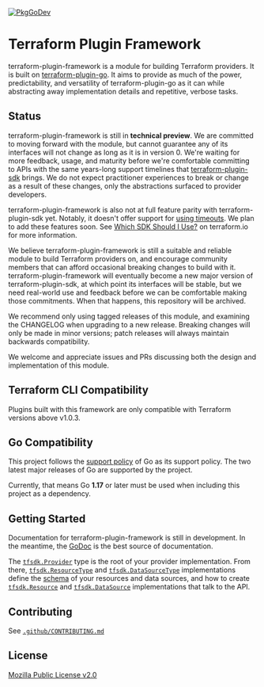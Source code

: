 [![PkgGoDev](https://pkg.go.dev/badge/github.com/hashicorp/terraform-plugin-framework)](https://pkg.go.dev/github.com/hashicorp/terraform-plugin-framework)

# Terraform Plugin Framework

terraform-plugin-framework is a module for building Terraform providers. It is built on [terraform-plugin-go](https://github.com/hashicorp/terraform-plugin-go). It aims to provide as much of the power, predictability, and versatility of terraform-plugin-go as it can while abstracting away implementation details and repetitive, verbose tasks.

## Status

terraform-plugin-framework is still in **technical preview**. We are committed to moving forward with the module, but cannot guarantee any of its interfaces will not change as long as it is in version 0. We're waiting for more feedback, usage, and maturity before we're comfortable committing to APIs with the same years-long support timelines that [terraform-plugin-sdk](https://github.com/hashicorp/terraform-plugin-sdk) brings. We do not expect practitioner experiences to break or change as a result of these changes, only the abstractions surfaced to provider developers.

terraform-plugin-framework is also not at full feature parity with terraform-plugin-sdk yet. Notably, it doesn't offer support for [using timeouts](https://github.com/hashicorp/terraform-plugin-framework/issues/62). We plan to add these features soon. See [Which SDK Should I Use?](https://terraform.io/docs/plugin/which-sdk.html) on terraform.io for more information.

We believe terraform-plugin-framework is still a suitable and reliable module to build Terraform providers on, and encourage community members that can afford occasional breaking changes to build with it. terraform-plugin-framework will eventually become a new major version of terraform-plugin-sdk, at which point its interfaces will be stable, but we need real-world use and feedback before we can be comfortable making those commitments. When that happens, this repository will be archived.

We recommend only using tagged releases of this module, and examining the CHANGELOG when upgrading to a new release. Breaking changes will only be made in minor versions; patch releases will always maintain backwards compatibility.

We welcome and appreciate issues and PRs discussing both the design and implementation of this module.

## Terraform CLI Compatibility

Plugins built with this framework are only compatible with Terraform versions above v1.0.3.

## Go Compatibility

This project follows the [support policy](https://golang.org/doc/devel/release.html#policy) of Go as its support policy. The two latest major releases of Go are supported by the project.

Currently, that means Go **1.17** or later must be used when including this project as a dependency.

## Getting Started

Documentation for terraform-plugin-framework is still in development. In the meantime, the [GoDoc](https://pkg.go.dev/github.com/hashicorp/terraform-plugin-framework) is the best source of documentation.

The [`tfsdk.Provider`](https://pkg.go.dev/github.com/hashicorp/terraform-plugin-framework/tfsdk#Provider) type is the root of your provider implementation. From there, [`tfsdk.ResourceType`](https://pkg.go.dev/github.com/hashicorp/terraform-plugin-framework/tfsdk#ResourceType) and [`tfsdk.DataSourceType`](https://pkg.go.dev/github.com/hashicorp/terraform-plugin-framework/tfsdk#DataSourceType) implementations define the [schema](https://pkg.go.dev/github.com/hashicorp/terraform-plugin-framework/schema#Schema) of your resources and data sources, and how to create [`tfsdk.Resource`](https://pkg.go.dev/github.com/hashicorp/terraform-plugin-framework/tfsdk#Resource) and [`tfsdk.DataSource`](https://pkg.go.dev/github.com/hashicorp/terraform-plugin-framework/tfsdk#DataSource) implementations that talk to the API.

## Contributing

See [`.github/CONTRIBUTING.md`](https://github.com/hashicorp/terraform-plugin-framework/blob/main/.github/CONTRIBUTING.md)

## License

[Mozilla Public License v2.0](https://github.com/hashicorp/terraform-plugin-framework/blob/main/LICENSE)
